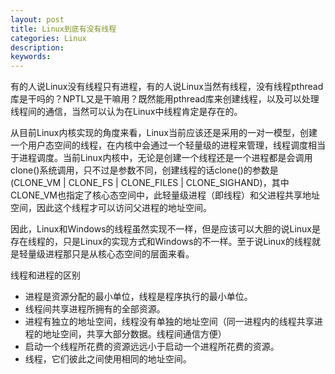 ```yaml
---
layout: post
title: Linux到底有没有线程
categories: Linux
description: 
keywords: 
---
```



有的人说Linux没有线程只有进程，有的人说Linux当然有线程，没有线程pthread库是干吗的？NPTL又是干嘛用？既然能用pthread库来创建线程，以及可以处理线程间的通信，当然可以认为在Linux中线程肯定是存在的。

从目前Linux内核实现的角度来看，Linux当前应该还是采用的一对一模型，创建一个用户态空间的线程，在内核中会通过一个轻量级的进程来管理，线程调度相当于进程调度。当前Linux内核中，无论是创建一个线程还是一个进程都是会调用clone()系统调用，只不过是参数不同，创建线程的话clone()的参数是(CLONE_VM | CLONE_FS | CLONE_FILES | CLONE_SIGHAND)，其中CLONE_VM也指定了核心态空间中，此轻量级进程（即线程）和父进程共享地址空间，因此这个线程才可以访问父进程的地址空间。

因此，Linux和Windows的线程虽然实现不一样，但是应该可以大胆的说Linux是存在线程的，只是Linux的实现方式和Windows的不一样。至于说Linux的线程就是轻量级进程那只是从核心态空间的层面来看。


线程和进程的区别

- 进程是资源分配的最小单位，线程是程序执行的最小单位。
- 线程间共享进程所拥有的全部资源。
- 进程有独立的地址空间，线程没有单独的地址空间（同一进程内的线程共享进程的地址空间，共享大部分数据。线程间通信方便）
- 启动一个线程所花费的资源远远小于启动一个进程所花费的资源。
- 线程，它们彼此之间使用相同的地址空间。





